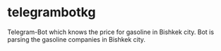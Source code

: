 # telegrambotkg
Telegram-Bot which knows the price for gasoline in Bishkek city.
Bot is parsing the gasoline companies in Bishkek city. 
